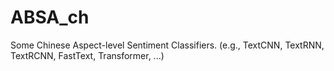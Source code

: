 # ABSA_ch
Some Chinese Aspect-level Sentiment Classifiers. (e.g., TextCNN, TextRNN, TextRCNN, FastText, Transformer, ...)
